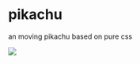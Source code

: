 # pikachu
an moving pikachu  based on pure css

![](https://ws2.sinaimg.cn/large/006tNc79gy1g26zykakp6j31b80u0ta9.jpg)